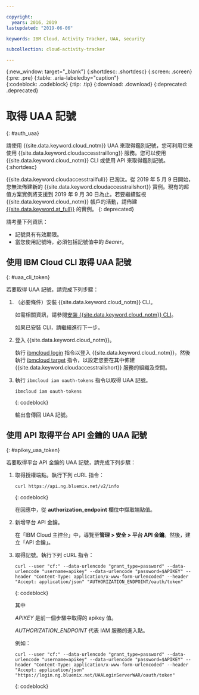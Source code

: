 ```yaml
---

copyright:
  years: 2016, 2019
lastupdated: "2019-06-06"

keywords: IBM Cloud, Activity Tracker, UAA, security

subcollection: cloud-activity-tracker

---
```


{:new_window: target="_blank"}
{:shortdesc: .shortdesc}
{:screen: .screen}
{:pre: .pre}
{:table: .aria-labeledby="caption"}    
{:codeblock: .codeblock}
{:tip: .tip}
{:download: .download}
{:deprecated: .deprecated}


# 取得 UAA 記號
{: #auth_uaa}

請使用 {{site.data.keyword.cloud_notm}} UAA 來取得鑑別記號，您可利用它來使用 {{site.data.keyword.cloudaccesstraillong}} 服務。您可以使用 {{site.data.keyword.cloud_notm}} CLI 或使用 API 來取得鑑別記號。
{:shortdesc}

{{site.data.keyword.cloudaccesstrailfull}} 已淘汰。從 2019 年 5 月 9 日開始，您無法佈建新的 {{site.data.keyword.cloudaccesstrailshort}} 實例。現有的超值方案實例將支援到 2019 年 9 月 30 日為止。若要繼續監視 {{site.data.keyword.cloud_notm}} 帳戶的活動，請佈建 [{{site.data.keyword.at_full}}](/docs/services/Activity-Tracker-with-LogDNA?topic=logdnaat-getting-started#getting-started) 的實例。
{: deprecated}


請考量下列資訊：

* 記號具有有效期限。 
* 當您使用記號時，必須包括記號值中的 *Bearer*。
		
## 使用 IBM Cloud CLI 取得 UAA 記號
{: #uaa_cli_token}

若要取得 UAA 記號，請完成下列步驟：

1. （必要條件）安裝 {{site.data.keyword.cloud_notm}} CLI。

   如需相關資訊，請參閱[安裝 {{site.data.keyword.cloud_notm}} CLI](/docs/cli?topic=cloud-cli-ibmcloud-cli#ibmcloud-cli)。
   
   如果已安裝 CLI，請繼續進行下一步。
    
2. 登入 {{site.data.keyword.cloud_notm}}。 

    執行 [ibmcloud login](/docs/cli/reference/ibmcloud?topic=cloud-cli-ibmcloud_cli#ibmcloud_login) 指令以登入 {{site.data.keyword.cloud_notm}}，然後執行 [ibmcloud target](/docs/cli/reference/ibmcloud?topic=cloud-cli-ibmcloud_cli#ibmcloud_target) 指令，以設定您要在其中佈建 {{site.data.keyword.cloudaccesstrailshort}} 服務的組織及空間。
	
3. 執行 `ibmcloud iam oauth-tokens` 指令以取得 UAA 記號。

    ```
	ibmcloud iam oauth-tokens
	```
	{: codeblock}
	
	輸出會傳回 UAA 記號。


	


## 使用 API 取得平台 API 金鑰的 UAA 記號
{: #apikey_uaa_token}

若要取得平台 API 金鑰的 UAA 記號，請完成下列步驟：

1. 取得授權端點。執行下列 cURL 指令：

    ```
    curl https://api.ng.bluemix.net/v2/info
    ```
    {: codeblock}

    在回應中，從 **authorization_endpoint** 欄位中擷取端點值。

2. 新增平台 API 金鑰。

    在「IBM Cloud 主控台」中，導覽至**管理 > 安全 > 平台 API 金鑰**。然後，建立「API 金鑰」。

3. 取得記號。執行下列 cURL 指令：

    ```
    curl --user "cf:" --data-urlencode "grant_type=password" --data-urlencode "username=apikey" --data-urlencode "password=$APIKEY" --header "Content-Type: application/x-www-form-urlencoded" --header "Accept: application/json" "AUTHORIZATION_ENDPOINT/oauth/token"
    ```
    {: codeblock}

    其中 
    
    *APIKEY* 是前一個步驟中取得的 apikey 值。
    
    *AUTHORIZATION_ENDPOINT* 代表 IAM 服務的進入點。

    例如：

    ```
    curl --user "cf:" --data-urlencode "grant_type=password" --data-urlencode "username=apikey" --data-urlencode "password=$APIKEY" --header "Content-Type: application/x-www-form-urlencoded" --header "Accept: application/json" "https://login.ng.bluemix.net/UAALoginServerWAR/oauth/token"
    ```
    {: codeblock}



